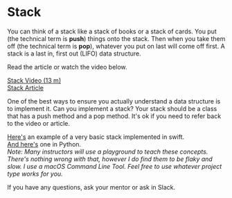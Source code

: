 # Stack

You can think of a stack like a stack of books or a stack of cards. You put (the technical term is **push**) things onto the stack. Then when you take them off (the technical term is **pop**), whatever you put on last will come off first. A stack is a last in, first out (LIFO) data structure.

Read the article or watch the video below. 

[Stack Video (13 m)](https://www.youtube.com/watch?v=9e55Ou6FrfU)  
[Stack Article](https://en.wikipedia.org/wiki/Stack_(abstract_data_type))

One of the best ways to ensure you actually understand a data structure is to implement it. Can you implement a stack? Your stack should be a class that has a push method and a pop method. It's ok if you need to refer back to the video or article.

[Here's](https://github.com/morsedan/UDDTechnicalInterviewPrep/blob/main/DataStructures/Stack/Stack/main.swift) an example of a very basic stack implemented in swift.  
[And here's](https://github.com/morsedan/UDDTechnicalInterviewPrep/blob/main/DataStructures/Stack/Stack.py) one in Python.  
*Note: Many instructors will use a playground to teach these concepts. There's nothing wrong with that, however I do find them to be flaky and slow. I use a macOS Command Line Tool. Feel free to use whatever project type works for you.*

If you have any questions, ask your mentor or ask in Slack.
